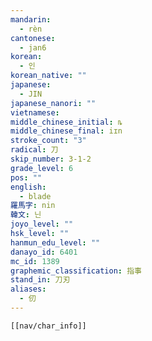 ```yaml
---
mandarin:
  - rèn
cantonese:
  - jan6
korean:
  - 인
korean_native: ""
japanese:
  - JIN
japanese_nanori: ""
vietnamese:
middle_chinese_initial: ȵ
middle_chinese_final: iɪn
stroke_count: "3"
radical: 刀
skip_number: 3-1-2
grade_level: 6
pos: ""
english:
  - blade
羅馬字: nin
韓文: 닌
joyo_level: ""
hsk_level: ""
hanmun_edu_level: ""
danayo_id: 6401
mc_id: 1389
graphemic_classification: 指事
stand_in: 刀刃
aliases:
  - 仞
---
```

```meta-bind-embed
[[nav/char_info]]
```